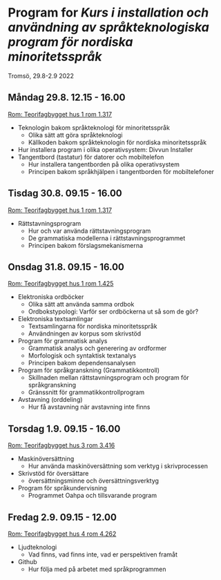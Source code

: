 
# Program for *Kurs i installation och användning av språkteknologiska program för nordiska minoritetsspråk*
Tromsö, 29.8-2.9 2022




## Måndag 29.8. 12.15 - 16.00
[Rom: Teorifagbygget hus 1 rom 1.317](https://use.mazemap.com/#v=1&zlevel=3&center=18.971927,69.681322&zoom=18&campusid=5&sharepoitype=poi&sharepoi=176209)
 
- Teknologin bakom språkteknologi för minoritetsspråk
	- Olika sätt att göra språkteknologi
	- Källkoden bakom språkteknologin för nordiska minoritetsspråk
- Hur installera program i olika operativsystem: Divvun Installer
- Tangentbord (tastatur) för datorer och mobiltelefon
	- Hur installera tangentborden på olika operativsystem
	- Principen bakom språkhjälpen i tangentborden för mobiltelefoner

## Tisdag 30.8. 09.15 - 16.00
[Rom: Teorifagbygget hus 1 rom 1.317](https://use.mazemap.com/#v=1&zlevel=3&center=18.971927,69.681322&zoom=18&campusid=5&sharepoitype=poi&sharepoi=176209)

- Rättstavningsprogram
	- Hur och var använda rättstavningsprogram
	- De grammatiska modellerna i rättstavningsprogrammet
	- Principen bakom förslagsmekanismerna

## Onsdag 31.8. 09.15 - 16.00
[Rom: Teorifagbygget hus 1 rom 1.425](https://use.mazemap.com/#v=1&zlevel=4&center=18.972168,69.681349&zoom=18&campusid=5&sharepoitype=poi&sharepoi=176214)

- Elektroniska ordböcker
	- Olika sätt att använda samma ordbok 
	- Ordbokstypologi: Varför ser ordböckerna ut så som de gör?
- Elektroniska textsamlingar
	- Textsamlingarna för nordiska minoritetsspråk
	- Användningen av korpus som skrivstöd
- Program för grammatisk analys
	- Grammatisk analys och generering av ordformer
	- Morfologisk och syntaktisk textanalys
	- Principen bakom dependensanalysen
- Program för språkgranskning (Grammatikkontroll)
	- Skillnaden mellan rättstavningsprogram och program för språkgranskning
	- Gränssnitt för grammatikkontrollprogram
- Avstavning (orddeling)
	- Hur få avstavning när avstavning inte finns 


## Torsdag 1.9. 09.15 - 16.00
[Rom: Teorifagbygget hus 3 rom 3.416](https://use.mazemap.com/#v=1&zlevel=4&center=18.970928,69.681773&zoom=18&campusid=5&sharepoitype=poi&sharepoi=176644)

- Maskinöversättning
	- Hur använda maskinöversättning som verktyg i skrivprocessen
- Skrivstöd för översättare
	- översättningsminne och översättningsverktyg
- Program för språkundervisning 
	- Programmet Oahpa och tillsvarande program

## Fredag 2.9. 09.15 - 12.00
[Rom: Teorifagbygget hus 4 rom 4.262](https://use.mazemap.com/#v=1&zlevel=2&center=18.969613,69.681562&zoom=18&campusid=5&sharepoitype=poi&sharepoi=177083)

- Ljudteknologi
	- Vad finns, vad finns inte, vad er perspektiven framåt
- Github
	- Hur följa med på arbetet med språkprogrammen
	

